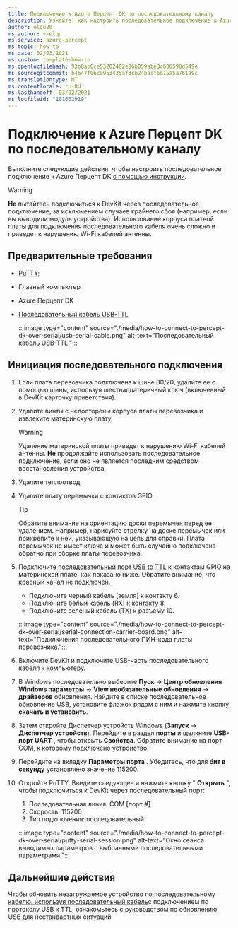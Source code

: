 ```yaml
---
title: Подключение к Azure Перцепт DK по последовательному каналу
description: Узнайте, как настроить последовательное подключение к Azure Перцепт DK с выводимыми данными и последовательным кабелем по USB-TTL.
author: elqu20
ms.author: v-elqu
ms.service: azure-percept
ms.topic: how-to
ms.date: 02/03/2021
ms.custom: template-how-to
ms.openlocfilehash: 93b8ab0ce53202402e86b059abe3c600590d549e
ms.sourcegitcommit: b4647f06c0953435af3cb24baaf6d15a5a761a9c
ms.translationtype: MT
ms.contentlocale: ru-RU
ms.lasthandoff: 03/02/2021
ms.locfileid: "101662919"
---
```

# <a name="connect-to-your-azure-percept-dk-over-serial"></a>Подключение к Azure Перцепт DK по последовательному каналу

Выполните следующие действия, чтобы настроить последовательное подключение к Azure Перцепт DK [с помощью инструкции](https://www.chiark.greenend.org.uk/~sgtatham/putty/latest.html).

> [!WARNING]
> **Не** пытайтесь подключиться к DevKit через последовательное подключение, за исключением случаев крайнего сбоя (например, если вы выводили модуль устройства). Использование корпуса платной платы для подключения последовательного кабеля очень сложно и приведет к нарушению Wi-Fi кабелей антенны.

## <a name="prerequisites"></a>Предварительные требования

- [PuTTY;](https://www.chiark.greenend.org.uk/~sgtatham/putty/latest.html)
- Главный компьютер
- Azure Перцепт DK
- [Последовательный кабель USB-TTL](https://www.adafruit.com/product/954)

    :::image type="content" source="./media/how-to-connect-to-percept-dk-over-serial/usb-serial-cable.png" alt-text="Последовательный кабель USB-TTL.":::

## <a name="initiate-the-serial-connection"></a>Инициация последовательного подключения

1. Если плата перевозчика подключена к шине 80/20, удалите ее с помощью шины, используя шестнадцатеричный ключ (включенный в DevKit карточку приветствия).

1. Удалите винты с недостороны корпуса платы перевозчика и извлеките материнскую плату.

    > [!WARNING]
    > Удаление материнской платы приведет к нарушению Wi-Fi кабелей антенны. **Не** продолжайте использовать последовательное подключение, если оно не является последним средством восстановления устройства.

1. Удалите теплоотвод.

1. Удалите плату перемычки с контактов GPIO.

    > [!TIP]
    > Обратите внимание на ориентацию доски перемычек перед ее удалением. Например, нарисуйте стрелку на доске перемычек или прикрепите к ней, указывающую на цепь для справки. Плата перемычек не имеет ключа и может быть случайно подключена обратно при сборке платы перевозчика.

1. Подключите [последовательный порт USB to TTL](https://www.adafruit.com/product/954) к контактам GPIO на материнской плате, как показано ниже. Обратите внимание, что красный канал не подключен.

    - Подключите черный кабель (земля) к контакту 6.
    - Подключите белый кабель (RX) к контакту 8.
    - Подключите зеленый кабель (TX) к разъему 10.

    :::image type="content" source="./media/how-to-connect-to-percept-dk-over-serial/serial-connection-carrier-board.png" alt-text="Подключения последовательного ПИН-кода платы перевозчика.":::

1. Включите DevKit и подключите USB-часть последовательного кабеля к компьютеру.

1. В Windows последовательно выберите **Пуск**  ->  **Центр обновления Windows параметры**  ->  **View необязательные обновления**  ->  **драйверов** обновления. Найдите в списке последовательное обновление USB, установите флажок рядом с ним и нажмите кнопку **скачать и установить**.  

1. Затем откройте Диспетчер устройств Windows (**Запуск**  ->  **Диспетчер устройств**). Перейдите в раздел **порты** и щелкните **USB-порт UART** , чтобы открыть **Свойства**. Обратите внимание на порт COM, к которому подключено устройство.

1. Перейдите на вкладку **Параметры порта** . Убедитесь, что для **бит в секунду** установлено значение 115200.

1. Откройте PuTTY. Введите следующее и нажмите кнопку " **Открыть** ", чтобы подключиться к DevKit через последовательный порт:

    1. Последовательная линия: COM [порт #]
    1. Скорость: 115200
    1. Тип подключения: последовательный

    :::image type="content" source="./media/how-to-connect-to-percept-dk-over-serial/putty-serial-session.png" alt-text="Окно сеанса выводимых параметров с выбранными последовательными параметрами.":::

## <a name="next-steps"></a>Дальнейшие действия

Чтобы обновить незагружаемое устройство по последовательному [кабелю, используя последовательный кабель](https://www.adafruit.com/product/954)с подключением по протоколу USB к TTL, ознакомьтесь с руководством по обновлению USB для нестандартных ситуаций.

[comment]: # (По возможности добавьте ссылку на обновление USB.)
